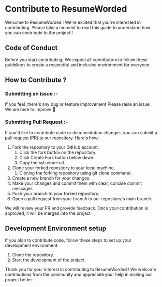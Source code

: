 # Contribute to ResumeWorded

Welcome to ResumeWorded ! We're excited that you're interested in contributing. Please take a moment to read this guide to understand how you can contribute to the project !

## Code of Conduct 

Before you start contributing, We expect all contributors to follow these guidelines to create a respectful and inclusive environment for everyone.

## How to Contribute ?

### Submitting an issue :-

If you feel ,there's any bug or feature improvement Please raise an issue.
We are here to improve 🙌

### Submitting Pull Request :-
If you'd like to contribute code or documentation changes, you can submit a pull request (PR) to our repository. Here's how:

1. Fork the repository to your GitHub account.
   1. Click the fork button on the repository.
   2. Click Create Fork button below down.
   3. Copy the ssh clone url.
2. Clone your forked repository to your local machine.
   1. Cloning the forking repository using git clone command.
3. Create a new branch for your changes.
4. Make your changes and commit them with clear, concise commit messages.
5. Push your branch to your forked repository.
6. Open a pull request from your branch to our repository's main branch.

We will review your PR and provide feedback. Once your contribution is approved, it will be merged into the project.

## Development Environment setup

If you plan to contribute code, follow these steps to set up your development environment:

1. Clone the repository.
2. Start the development of the project.

Thank you for your interest in contributing to ResumeWorded ! We welcome contributions from the community and appreciate your help in making our project better.

